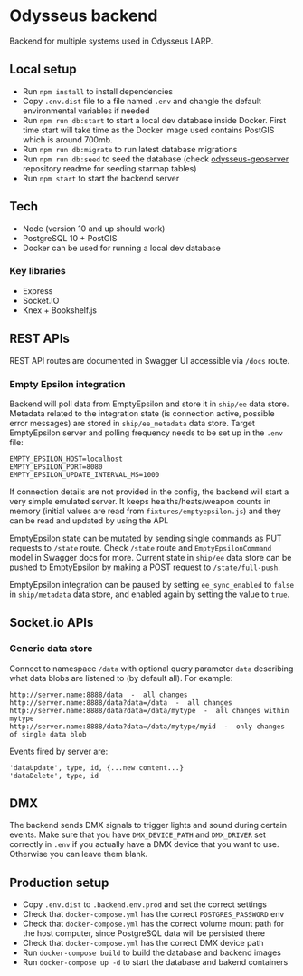 # Odysseus backend
Backend for multiple systems used in Odysseus LARP.

## Local setup
* Run `npm install` to install dependencies
* Copy `.env.dist` file to a file named `.env` and changle the default environmental variables if needed
* Run `npm run db:start` to start a local dev database inside Docker. First time start will take time as the Docker image used contains PostGIS which is around 700mb.
* Run `npm run db:migrate` to run latest database migrations
* Run `npm run db:seed` to seed the database (check [odysseus-geoserver](https://github.com/OdysseusLarp/odysseus-geoserver) repository readme for seeding starmap tables)
* Run `npm start` to start the backend server

## Tech
* Node (version 10 and up should work)
* PostgreSQL 10 + PostGIS
* Docker can be used for running a local dev database

### Key libraries
* Express
* Socket.IO
* Knex + Bookshelf.js

## REST APIs
REST API routes are documented in Swagger UI accessible via `/docs` route.

### Empty Epsilon integration
Backend will poll data from EmptyEpsilon and store it in `ship/ee` data store. Metadata related to the integration state (is connection active, possible error messages) are stored in `ship/ee_metadata` data store. Target EmptyEpsilon server and polling frequency needs to be set up in the `.env` file:

```
EMPTY_EPSILON_HOST=localhost
EMPTY_EPSILON_PORT=8080
EMPTY_EPSILON_UPDATE_INTERVAL_MS=1000
```

If connection details are not provided in the config, the backend will start a very simple emulated server. It keeps healths/heats/weapon counts in memory (initial values are read from `fixtures/emptyepsilon.js`) and they can be read and updated by using the API.

EmptyEpsilon state can be mutated by sending single commands as PUT requests to `/state` route. Check `/state` route and `EmptyEpsilonCommand` model in Swagger docs for more. Current state in `ship/ee` data store can be pushed to EmptyEpsilon by making a POST request to `/state/full-push`.

EmptyEpsilon integration can be paused by setting `ee_sync_enabled` to `false` in `ship/metadata` data store, and enabled again by setting the value to `true`.

## Socket.io APIs

### Generic data store

Connect to namespace `/data` with optional query parameter `data` describing what data blobs are listened to (by default all).  For example:

    http://server.name:8888/data  -  all changes
    http://server.name:8888/data?data=/data  -  all changes
    http://server.name:8888/data?data=/data/mytype  -  all changes within mytype
    http://server.name:8888/data?data=/data/mytype/myid  -  only changes of single data blob

Events fired by server are:

    'dataUpdate', type, id, {...new content...}
    'dataDelete', type, id

## DMX
The backend sends DMX signals to trigger lights and sound during certain events. Make sure that you have `DMX_DEVICE_PATH` and `DMX_DRIVER` set correctly in `.env` if you actually have a DMX device that you want to use. Otherwise you can leave them blank.

## Production setup
* Copy `.env.dist` to `.backend.env.prod` and set the correct settings
* Check that `docker-compose.yml` has the correct `POSTGRES_PASSWORD` env
* Check that `docker-compose.yml` has the correct volume mount path for the host computer, since PostgreSQL data will be persisted there
* Check that `docker-compose.yml` has the correct DMX device path
* Run `docker-compose build` to build the database and backend images
* Run `docker-compose up -d` to start the database and bakend containers
